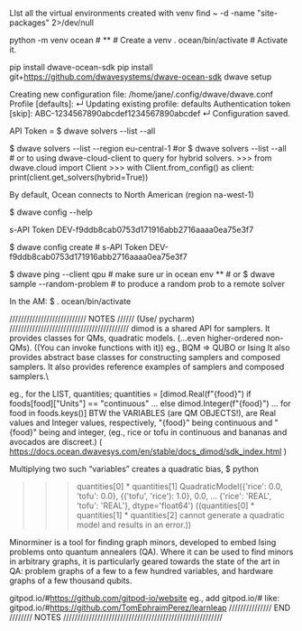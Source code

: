
LIst all the virtual environments created with venv
find ~ -d -name "site-packages" 2>/dev/null

python -m venv ocean				# **	# Create a venv
. ocean/bin/activate				# Activate it.


pip install dwave-ocean-sdk
pip install git+https://github.com/dwavesystems/dwave-ocean-sdk
dwave setup


Creating new configuration file: /home/jane/.config/dwave/dwave.conf
Profile [defaults]: ↵
Updating existing profile: defaults
Authentication token [skip]: ABC-1234567890abcdef1234567890abcdef ↵
Configuration saved.

API Token = $ dwave solvers  --list --all

$ dwave solvers --list --region eu-central-1 	#or
$ dwave solvers  --list --all   		# or to 
  using dwave-cloud-client to query for hybrid solvers.
	>>> from dwave.cloud import Client
	>>> with Client.from_config() as client:
	   print(client.get_solvers(hybrid=True))

By default, Ocean connects to North American (region na-west-1)

$ dwave config --help

s-API Token DEV-f9ddb8cab0753d171916abb2716aaaa0ea75e3f7

$ dwave config create         	#     s-API Token DEV-f9ddb8cab0753d171916abb2716aaaa0ea75e3f7

$ dwave ping --client qpu	# make sure ur in ocean env **
	# or
$ dwave sample --random-problem	# to produce a random prob to a remote solver

In the AM:
$  . ocean/bin/activate



/////////////////////////// NOTES ////// (Use/ pycharm) //////////////////////////////////////////
dimod 
is a shared API for samplers. It provides classes for QMs, quadratic models. (...even 
higher-ordered non-QMs). ((You can invoke functions with it))
eg., BQM => QUBO or Ising
It also provides abstract base classes for constructing samplers and composed samplers.
It also provides reference examples of samplers and composed samplers.\

eg., for the LIST, quantities;
quantities = [dimod.Real(f"{food}") if foods[food]["Units"] == "continuous"
...                                     else dimod.Integer(f"{food}")
...                                     for food in foods.keys()]
BTW
the VARIABLES (are QM OBJECTS!), are Real values and Integer values, respectively, "{food}" being continuous and "{food}"
being and integer, (eg., rice or tofu in continuous and bananas and avocados are discreet.) 
( https://docs.ocean.dwavesys.com/en/stable/docs_dimod/sdk_index.html )

Multiplying two such “variables” 
creates a quadratic bias, $ python
>>> quantities[0] * quantities[1]
  QuadraticModel({'rice': 0.0, 'tofu': 0.0}, {('tofu', 'rice'): 1.0}, 0.0,
   ... {'rice': 'REAL', 'tofu': 'REAL'}, dtype='float64')
((quantities[0] * quantities[1] * quantities[2] cannot generate a quadratic model and results in an error.))

Minorminer 
is a tool for finding graph minors, developed to embed Ising problems onto quantum annealers (QA). Where it can be used to find minors in arbitrary graphs, it is particularly geared towards the state of the art in QA: problem graphs of a few to a few hundred variables, and hardware graphs of a few thousand qubits.

gitpod.io/#https://github.com/gitpod-io/website      eg., add  gitpod.io/# like:
gitpod.io/#https://github.com/TomEphraimPerez/learnleap
/////////////// END //////// NOTES ////////////////////////////////////////////////////////






